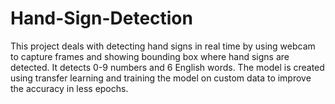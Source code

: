 # Hand-Sign-Detection

This project deals with detecting hand signs in real time by using webcam to capture frames and showing bounding box where hand signs are detected. It detects 0-9 numbers and 6 English words. The model is created using transfer learning and training the model on custom data to improve the accuracy in less epochs.
